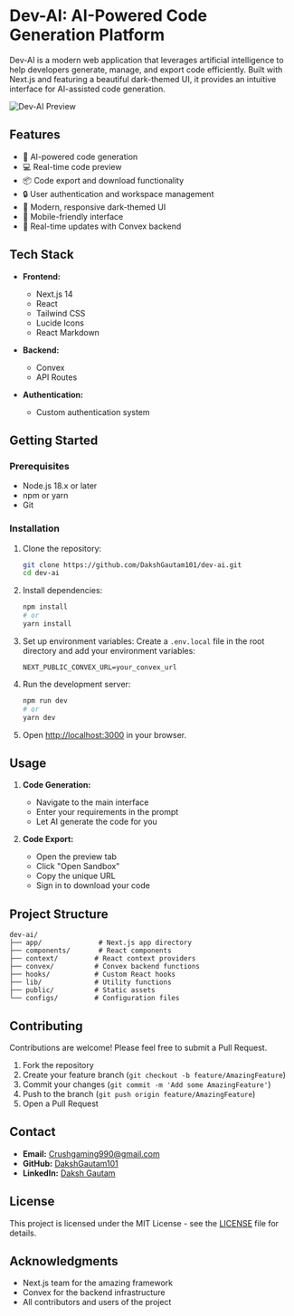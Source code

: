 # Dev-AI: AI-Powered Code Generation Platform

Dev-AI is a modern web application that leverages artificial intelligence to help developers generate, manage, and export code efficiently. Built with Next.js and featuring a beautiful dark-themed UI, it provides an intuitive interface for AI-assisted code generation.

![Dev-AI Preview](/screenshot.png)

## Features

- 🤖 AI-powered code generation
- 💻 Real-time code preview
- 📦 Code export and download functionality
- 🔒 User authentication and workspace management
- 🎨 Modern, responsive dark-themed UI
- 📱 Mobile-friendly interface
- 🔄 Real-time updates with Convex backend

## Tech Stack

- **Frontend:**
  - Next.js 14
  - React
  - Tailwind CSS
  - Lucide Icons
  - React Markdown

- **Backend:**
  - Convex
  - API Routes

- **Authentication:**
  - Custom authentication system

## Getting Started

### Prerequisites

- Node.js 18.x or later
- npm or yarn
- Git

### Installation

1. Clone the repository:
   ```bash
   git clone https://github.com/DakshGautam101/dev-ai.git
   cd dev-ai
   ```

2. Install dependencies:
   ```bash
   npm install
   # or
   yarn install
   ```

3. Set up environment variables:
   Create a `.env.local` file in the root directory and add your environment variables:
   ```
   NEXT_PUBLIC_CONVEX_URL=your_convex_url
   ```

4. Run the development server:
   ```bash
   npm run dev
   # or
   yarn dev
   ```

5. Open [http://localhost:3000](http://localhost:3000) in your browser.

## Usage

1. **Code Generation:**
   - Navigate to the main interface
   - Enter your requirements in the prompt
   - Let AI generate the code for you

2. **Code Export:**
   - Open the preview tab
   - Click "Open Sandbox"
   - Copy the unique URL
   - Sign in to download your code

## Project Structure

```
dev-ai/
├── app/              # Next.js app directory
├── components/       # React components
├── context/         # React context providers
├── convex/          # Convex backend functions
├── hooks/           # Custom React hooks
├── lib/             # Utility functions
├── public/          # Static assets
└── configs/         # Configuration files
```

## Contributing

Contributions are welcome! Please feel free to submit a Pull Request.

1. Fork the repository
2. Create your feature branch (`git checkout -b feature/AmazingFeature`)
3. Commit your changes (`git commit -m 'Add some AmazingFeature'`)
4. Push to the branch (`git push origin feature/AmazingFeature`)
5. Open a Pull Request

## Contact

- **Email:** [Crushgaming990@gmail.com](mailto:Crushgaming990@gmail.com)
- **GitHub:** [DakshGautam101](https://github.com/DakshGautam101)
- **LinkedIn:** [Daksh Gautam](https://www.linkedin.com/in/daksh-gautam-03abb732b/)

## License

This project is licensed under the MIT License - see the [LICENSE](LICENSE) file for details.

## Acknowledgments

- Next.js team for the amazing framework
- Convex for the backend infrastructure
- All contributors and users of the project
